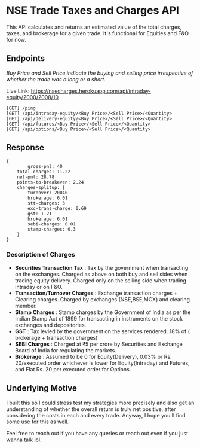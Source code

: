 # NSE Trade Taxes and Charges API
This API calculates and returns an estimated value of the total charges, taxes, and brokerage for a given trade. It's functional for Equities and F&O for now.

## Endpoints
*Buy Price and Sell Price indicate the buying and selling price irrespective of whether the trade was a long or a short.*

Live Link: https://nsecharges.herokuapp.com/api/intraday-equity/2000/2008/10

```
[GET] /ping
[GET] /api/intraday-equity/<Buy Price>/<Sell Price>/<Quantity>
[GET] /api/delivery-equity/<Buy Price>/<Sell Price>/<Quantity>
[GET] /api/futures/<Buy Price>/<Sell Price>/<Quantity>
[GET] /api/options/<Buy Price>/<Sell Price>/<Quantity>
```
## Response
```
{
        gross-pnl: 40
	total-charges: 11.22
	net-pnl: 28.78
	points-to-breakeven: 2.24
	charges-splitup: {
		turnover: 20040
		brokerage: 6.01
		stt-charges: 3
		exc-trans-charge: 0.69
		gst: 1.21
		brokerage: 6.01
		sebi-charges: 0.01
		stamp-charges: 0.3
	}
}

```
### Description of Charges

- **Securities Transaction Tax** : Tax by the government when transacting on the exchanges. Charged as above on both buy and sell sides when trading equity delivery. Charged only on the selling side when trading intraday or on F&O.
- **Transaction/Turnover Charges** : Exchange transaction charges + Clearing charges. Charged by exchanges (NSE,BSE,MCX) and clearing member.
- **Stamp Charges** : Stamp charges by the Government of India as per the Indian Stamp Act of 1899 for transacting in instruments on the stock exchanges and depositories.
- **GST** : Tax levied by the government on the services rendered. 18% of ( brokerage + transaction charges)
- **SEBI Charges** : Charged at ₹5 per crore by Securities and Exchange Board of India for regulating the markets.
- **Brokerage** : Assumed to be 0 for Equity(Delivery), 0.03% or Rs. 20/executed order whichever is lower for Equity(Intraday) and Futures, and Flat Rs. 20 per executed order for Options.

## Underlying Motive

I built this so I could stress test my strategies more precisely and also get an understanding of whether the overall return is truly net positive, after considering the costs in each and every trade. Anyway, I hope you'll find some use for this as well.

Feel free to reach out if you have any queries or reach out even if you just wanna talk lol.